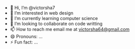 - 👋 Hi, I’m @victorsha7
- 👀 I’m interested in web design
- 🌱 I’m currently learning computer science
- 💞️ I’m looking to collaborate on code writting
- 📫 How to reach me email me at victorsha64@gmail.com
- 😄 Pronouns: ...
- ⚡ Fun fact: ...

<!---
victorsha7/victorsha7 is a ✨ special ✨ repository because its `README.md` (this file) appears on your GitHub profile.
You can click the Preview link to take a look at your changes.
--->
